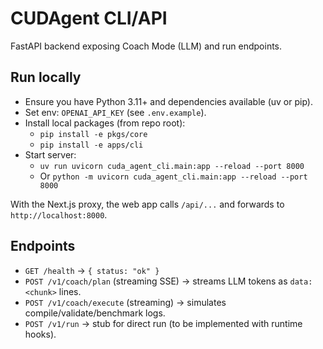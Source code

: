 # CUDAgent CLI/API

FastAPI backend exposing Coach Mode (LLM) and run endpoints.

## Run locally

- Ensure you have Python 3.11+ and dependencies available (uv or pip).
- Set env: `OPENAI_API_KEY` (see `.env.example`).
- Install local packages (from repo root):
  - `pip install -e pkgs/core`
  - `pip install -e apps/cli`
- Start server:
  - `uv run uvicorn cuda_agent_cli.main:app --reload --port 8000`
  - Or `python -m uvicorn cuda_agent_cli.main:app --reload --port 8000`

With the Next.js proxy, the web app calls `/api/...` and forwards to `http://localhost:8000`.

## Endpoints

- `GET /health` → `{ status: "ok" }`
- `POST /v1/coach/plan` (streaming SSE) → streams LLM tokens as `data: <chunk>` lines.
- `POST /v1/coach/execute` (streaming) → simulates compile/validate/benchmark logs.
- `POST /v1/run` → stub for direct run (to be implemented with runtime hooks).
